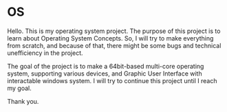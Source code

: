 # OS
Hello. This is my operating system project. The purpose of this project is to learn about Operating System Concepts. So, I will try to make everything from scratch, and because of that, there might be some bugs and technical unefficiency in the project.

The goal of the project is to make a 64bit-based multi-core operating system, supporting various devices, and Graphic User Interface with interactable windows system.
I will try to continue this project until I reach my goal.

Thank you.

